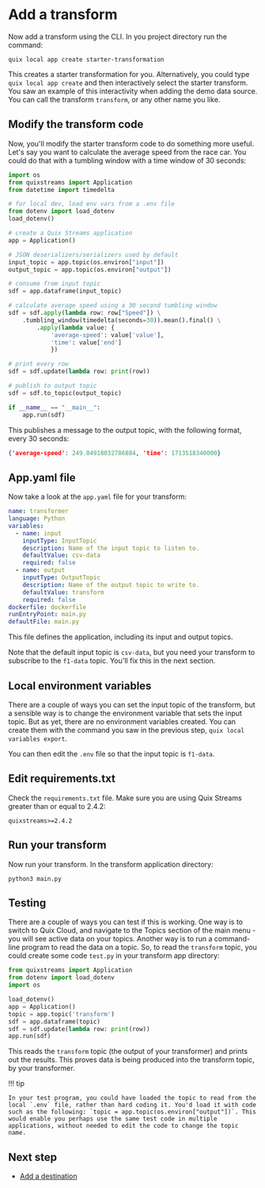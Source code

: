 # Add a transform

Now add a transform using the CLI. In you project directory run the command:

```
quix local app create starter-transformation
```

This creates a starter transformation for you. Alternatively, you could type `quix local app create` and then interactively select the starter transform. You saw an example of this interactivity when adding the demo data source. You can call the transform `transform`, or any other name you like.

## Modify the transform code

Now, you'll modify the starter transform code to do something more useful. Let's say you want to calculate the average speed from the race car. You could do that with a tumbling window with a time window of 30 seconds:

``` python
import os
from quixstreams import Application
from datetime import timedelta

# for local dev, load env vars from a .env file
from dotenv import load_dotenv
load_dotenv()

# create a Quix Streams application
app = Application()

# JSON deserializers/serializers used by default
input_topic = app.topic(os.environ["input"])
output_topic = app.topic(os.environ["output"])

# consume from input topic
sdf = app.dataframe(input_topic)

# calculate average speed using a 30 second tumbling window
sdf = sdf.apply(lambda row: row["Speed"]) \
    .tumbling_window(timedelta(seconds=30)).mean().final() \
        .apply(lambda value: {
            'average-speed': value['value'],
            'time': value['end']
            })

# print every row
sdf = sdf.update(lambda row: print(row))

# publish to output topic
sdf = sdf.to_topic(output_topic)

if __name__ == "__main__":
    app.run(sdf)
```

This publishes a message to the output topic, with the following format, every 30 seconds:

``` json
{'average-speed': 249.04918032786884, 'time': 1713518340000}
```

## App.yaml file

Now take a look at the `app.yaml` file for your transform:

``` yaml
name: transformer
language: Python
variables:
  - name: input
    inputType: InputTopic
    description: Name of the input topic to listen to.
    defaultValue: csv-data
    required: false
  - name: output
    inputType: OutputTopic
    description: Name of the output topic to write to.
    defaultValue: transform
    required: false
dockerfile: dockerfile
runEntryPoint: main.py
defaultFile: main.py
```

This file defines the application, including its input and output topics.

Note that the default input topic is `csv-data`, but you need your transform to subscribe to the `f1-data` topic. You'll fix this in the next section.

## Local environment variables

There are a couple of ways you can set the input topic of the transform, but a sensible way is to change the environment variable that sets the input topic. But as yet, there are no environment variables created. You can create them with the command you saw in the previous step, `quix local variables export`.

You can then edit the `.env` file so that the input topic is `f1-data`.

## Edit requirements.txt

Check the `requirements.txt` file. Make sure you are using Quix Streams greater than or equal to 2.4.2:

```
quixstreams>=2.4.2
```

## Run your transform

Now run your transform. In the transform application directory:

```
python3 main.py
```

## Testing

There are a couple of ways you can test if this is working. One way is to switch to Quix Cloud, and navigate to the Topics section of the main menu - you will see active data on your topics. Another way is to run a command-line program to read the data on a topic. So, to read the `transform` topic, you could create some code `test.py` in your transform app directory:

``` python
from quixstreams import Application                                                                                
from dotenv import load_dotenv
import os

load_dotenv()
app = Application()
topic = app.topic('transform')
sdf = app.dataframe(topic)
sdf = sdf.update(lambda row: print(row))
app.run(sdf)
```

This reads the `transform` topic (the output of your transformer) and prints out the results. This proves data is being produced into the transform topic, by your transformer.

!!! tip

    In your test program, you could have loaded the topic to read from the local `.env` file, rather than hard coding it. You'd load it with code such as the following: `topic = app.topic(os.environ["output"])`. This would enable you perhaps use the same test code in multiple applications, without needed to edit the code to change the topic name.

## Next step

* [Add a destination](./cli-add-destination.md)
